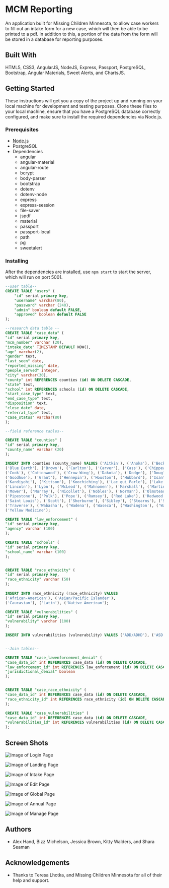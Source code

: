 # MCM Reporting

An application built for Missing Children Minnesota, to allow case workers to fill out an intake form for a new case, which will then be able to be printed to a pdf. In addition to this, a portion of the data from the form will be stored in a database for reporting purposes.

## Built With

HTML5, CSS3, AngularJS, NodeJS, Express, Passport, PostgreSQL, Bootstrap, Angular Materials, Sweet Alerts, and ChartsJS.

## Getting Started

These instructions will get you a copy of the project up and running on your local machine for development and testing purposes. 
Clone these files to your local machine, ensure that you have a PostgreSQL database correctly configured, and make sure to install the required dependencies via Node.js.

### Prerequisites

- [Node.js](https://nodejs.org/en/)
- PostgreSQL
- Dependencies
	- angular
	- angular-material
	- angular-route
	- bcrypt
	- body-parser
	- bootstrap
	- dotenv
	- dotenv-node
	- express
	- express-session
	- file-saver
	- jspdf
	- material
	- passport
	- passport-local
	- path
	- pg
	- sweetalert

### Installing

After the dependencies are installed, use ```npm start``` to start the server, which will run on port 5001.

```sql
--user table--
CREATE TABLE "users" (
    "id" serial primary key,
    "username" varchar(80),
    "password" varchar (240),
    "admin" boolean default FALSE,
	"approved" boolean default FALSE
);

--research data table --
CREATE TABLE "case_data" (
"id" serial primary key,
"mcm_number" varchar (20), 
"intake_date" TIMESTAMP DEFAULT NOW(),
"age" varchar(2),
"gender" text, 
"last_seen" date,
"reported_missing" date,
"people_served" integer,
"city" varchar(30),
"county" int REFERENCES counties (id) ON DELETE CASCADE,
"state" text,
"school" int REFERENCES schools (id) ON DELETE CASCADE,
"start_case_type" text,
"end_case_type" text,
"disposition" text,
"close_date" date,
"referral_type" text,
"case_status" varchar(80)
);

--field reference tables--

CREATE TABLE "counties" (
"id" serial primary key,
"county_name" varchar (20)
);

INSERT INTO counties (county_name) VALUES ('Aitkin'), ('Anoka'), ('Becker'), ('Beltrami'), ('Benton'), ('Big Stone'), 
('Blue Earth'), ('Brown'), ('Carlton'), ('Carver'), ('Cass'), ('Chippewa'), ('Chisago'), ('Clay'), ('Clearwater'), 
('Cook'), ('Cottonwood'), ('Crow Wing'), ('Dakota'), ('Dodge'), ('Douglas'), ('Faribault'), ('Fillmore'), ('Freeborn'), 
('Goodhue'), ('Grant'), ('Hennepin'), ('Houston'), ('Hubbard'), ('Isanti'), ('Itasca'), ('Jackson'), ('Kanabec'), 
('Kandiyohi'), ('Kittson'), ('Koochiching'), ('Lac qui Parle'), ('Lake'), ('Lake of the Woods'), ('Le Sueur'), 
('Lincoln'), ('Lyon'), ('McLeod'), ('Mahnomen'), ('Marshall'), ('Martin'), ('Meeker'), ('Mille Lacs'), ('Morrison'), 
('Mower'), ('Murray'), ('Nicollet'), ('Nobles'), ('Norman'), ('Olmstead'), ('Otter Tail'), ('Pennington'), ('Pine'), 
('Pipestone'), ('Polk'), ('Pope'), ('Ramsey'), ('Red Lake'), ('Redwood'), ('Renville'), ('Rice'), ('Rock'), ('Roseau'), 
('Saint Louis'), ('Scott'), ('Sherburne'), ('Sibley'), ('Stearns'), ('Steele'), ('Stevens'), ('Swift'), ('Todd'), 
('Traverse'), ('Wabasha'), ('Wadena'), ('Waseca'), ('Washington'), ('Watonwan'), ('Wilkin'), ('Winona'), ('Wright'), 
('Yellow Medicine');

CREATE TABLE "law_enforcement" (
"id" serial primary key,
"agency" varchar (100)
);

CREATE TABLE "schools" (
"id" serial primary key,
"school_name" varchar (100)
);


CREATE TABLE "race_ethnicity" (
"id" serial primary key,
"race_ethnicity" varchar (50)
);
    
INSERT INTO race_ethnicity (race_ethnicity) VALUES 
('African-American'), ('Asian/Pacific Islander'), 
('Caucasian'), ('Latin'), ('Native American');

CREATE TABLE "vulnerabilities" (
"id" serial primary key,
"vulnerability" varchar (100)
);

INSERT INTO vulnerabilities (vulnerability) VALUES ('ADD/ADHD'), ('ASD'), ('Alcohol use/abuse'), ('Anxiety'), ('Bipolar Disorder'), ('Depression (Clinical)'), ('Depression (Situational)'), ('Drug use/abuse'), ('Economic exploitation (history'), ('Emotional abuse (history)'), ('Gang association'), ('ODD'), ('Labor Exploitation (history)'), ('Luring/grooming by adult'), ('Luring/grooming by child'), ('Missing from care'), ('Physical Abuse (history)'), ('Runaway (history)'), ('Sexual Abuse (history)'), ('Sexual exploitation (history)'), ('Sexual Minority');


--Join tables--

CREATE TABLE "case_lawenforcement_denial" (
"case_data_id" int REFERENCES case_data (id) ON DELETE CASCADE,
"law_enforcement_id" int REFERENCES law_enforcement (id) ON DELETE CASCADE,
"jurisdictional_denial" boolean
);


CREATE TABLE "case_race_ethnicity" (
"case_data_id" int REFERENCES case_data (id) ON DELETE CASCADE,
"race_ethnicity_id" int REFERENCES race_ethnicity (id) ON DELETE CASCADE
);

CREATE TABLE "case_vulnerabilities" (
"case_data_id" int REFERENCES case_data (id) ON DELETE CASCADE,
"vulnerabilities_id" int REFERENCES vulnerabilities (id) ON DELETE CASCADE
);
```

## Screen Shots

![Image of Login Page](https://github.com/mcmdevproject/mcmreporting/blob/master/server/public/images/ScreenShotLogin.png)

![Image of Landing Page](https://github.com/mcmdevproject/mcmreporting/blob/master/server/public/images/ScreenShotLanding.png)

![Image of Intake Page](https://github.com/mcmdevproject/mcmreporting/blob/master/server/public/images/ScreenShotIntake.png)

![Image of Edit Page](https://github.com/mcmdevproject/mcmreporting/blob/master/server/public/images/ScreenShotEdit.png)

![Image of Global Page](https://github.com/mcmdevproject/mcmreporting/blob/master/server/public/images/ScreenShotGlobal.png)

![Image of Annual Page](https://github.com/mcmdevproject/mcmreporting/blob/master/server/public/images/ScreenShotAnnual.png)

![Image of Manage Page](https://github.com/mcmdevproject/mcmreporting/blob/master/server/public/images/ScreenShotManage.png)

## Authors

* Alex Hand, Bizz Michelson, Jessica Brown, Kitty Walders, and Shara Seaman

## Acknowledgements

* Thanks to Teresa Lhotka, and Missing Children Minnesota for all of their help and support.